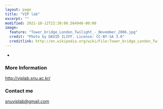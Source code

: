 ```yaml
---
layout: page
title: "VIP lab"
excerpt: ""
modified: 2021-10-12T22:30:00.564948-00:00
image:
  feature: "Tower_bridge_London_Twilight_-_November_2006.jpg"
  credit: "Photo by DAVID ILIFF. License: CC-BY-SA 3.0"
  creditlink: http://en.wikipedia.org/wiki/File:Tower_bridge_London_Twilight_-_November_2006.jpg
---
```


-


### More Information

http://viplab.snu.ac.kr/


### Contact me

[snuviplab@gmail.com](mailto:snuviplab@gmail.com@gmail.com)
